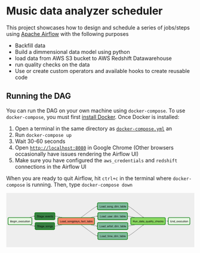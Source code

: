 
# Music data analyzer scheduler 

This project showcases how to design and schedule a series of jobs/steps using [Apache Airflow](https://airflow.apache.org/) with the following purposes
- Backfill data
- Build a dimmensional data model using python
- load data from AWS S3 bucket to AWS Redshift Datawarehouse
- run quality checks on the data
- Use or create custom operators and available hooks to create reusable code

## Running the DAG

You can run the DAG on your own machine using `docker-compose`. To use `docker-compose`, you
must first [install Docker](https://docs.docker.com/install/). Once Docker is installed:

1. Open a terminal in the same directory as [`docker-compose.yml`](docker-compose.yml) an
1. Run `docker-compose up`
1. Wait 30-60 seconds
1. Open [`http://localhost:8080`](http://localhost:8080) in Google Chrome (Other browsers occasionally have issues rendering the Airflow UI)
1. Make sure you have configured the `aws_credentials` and `redshift` connections in the Airflow UI

When you are ready to quit Airflow, hit `ctrl+c` in the terminal where `docker-compose` is running.
Then, type `docker-compose down`

![img](dag.png)
